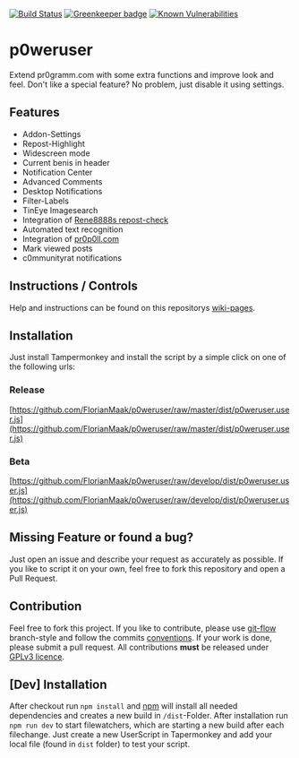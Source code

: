[![Build Status](https://travis-ci.org/FlorianMaak/p0weruser.svg?branch=master)](https://github.com/FlorianMaak/p0weruser/raw/master/dist/p0weruser.user.js)
[![Greenkeeper badge](https://badges.greenkeeper.io/FlorianMaak/p0weruser.svg)](https://greenkeeper.io/)
[![Known Vulnerabilities](https://snyk.io/test/github/FlorianMaak/p0weruser/badge.svg?targetFile=package.json)](https://snyk.io/test/github/FlorianMaak/p0weruser?targetFile=package.json)

# p0weruser
Extend pr0gramm.com with some extra functions and improve look and feel. Don't like a special feature? No problem, just disable
it using settings.

## Features
* Addon-Settings
* Repost-Highlight
* Widescreen mode
* Current benis in header
* Notification Center
* Advanced Comments
* Desktop Notifications
* Filter-Labels
* TinEye Imagesearch
* Integration of [Rene8888s repost-check](https://rep0st.rene8888.at)
* Automated text recognition
* Integration of [pr0p0ll.com](https://pr0p0ll.com)
* Mark viewed posts
* c0mmunityrat notifications

## Instructions / Controls
Help and instructions can be found on this repositorys [wiki-pages](https://github.com/FlorianMaak/p0weruser/wiki).

## Installation
Just install Tampermonkey and install the script by a simple
click on one of the following urls:

### Release
[https://github.com/FlorianMaak/p0weruser/raw/master/dist/p0weruser.user.js](https://github.com/FlorianMaak/p0weruser/raw/master/dist/p0weruser.user.js)

### Beta
[https://github.com/FlorianMaak/p0weruser/raw/develop/dist/p0weruser.user.js](https://github.com/FlorianMaak/p0weruser/raw/develop/dist/p0weruser.user.js)

## Missing Feature or found a bug?
Just open an issue and describe your request as accurately as possible. If you like to script it on your own, feel free to fork this repository and open a Pull Request.

## Contribution
Feel free to fork this project. If you like to contribute, please use [git-flow](https://github.com/nvie/gitflow)
branch-style and follow the commits [conventions](https://github.com/FlorianMaak/p0weruser/wiki/Conventions). If your work is done, please submit a
pull request. All contributions **must** be released under [GPLv3 licence](https://github.com/FlorianMaak/p0weruser/blob/master/LICENSE).

## [Dev] Installation
After checkout run ```npm install``` and [npm](https://www.npmjs.com/) will install all needed dependencies and creates a new build in ```/dist```-Folder. After installation run
```npm run dev``` to start filewatchers, which are starting a new build after each filechange. Just create a new UserScript in Tapermonkey and add your local file (found in
```dist``` folder) to test your script. 
